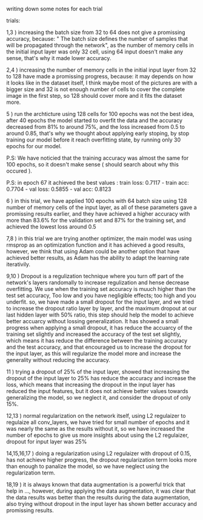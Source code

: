 writing down some notes for each trial

trials: 

1,3 ) increasing the batch size from 32 to 64 does not give a promissing accuracy, because:
 " The batch size defines the number of samples that will be propagated through the network", as the number of memory cells in the initial input layer was only 32 cell, using 64 input doesn't make any sense, that's why it made lower accuracy.

 2,4 ) increasing the number of memory cells in the initial input layer from 32 to 128 have made a promissing progress, because:
it may depends on how it looks like in the dataset itself, I think maybe most of the pictures are with a bigger size and 32 is not enough number of cells to cover the complete image in the first step, so 128 should cover more and it fits the dataset more.

5 ) run the archticture using 128 cells for 100 epochs was not the best idea, after 40 epochs the model started to overfit the data and the accuracy decreased from 81% to around 75%, and the loss increased from 0.5 to around 0.85, that's why we thought about applying early stoping, by stop training our model before it reach overfitting state, by running only 30 epochs for our model.

P.S: We have noticied that the training accuracy was almost the same for 100 epochs, so it doesn't make sense ( should search about why this occured ).

P.S: in epoch 67 it achieved the best values : train loss: 0.7117 - train acc: 0.7704 - val loss: 0.5855 - val acc: 0.8123

6 ) in this trial, we have applied 100 epochs with 64 batch size using 128 number of memory cells of the input layer, as all of these parameters gave a promissing results earlier, and they have achieved a higher accuracy with more than 83.6% for the validation set and 87% for the training set, and achieved the lowest loss around 0.5

7,8 ) in this trial we are trying another optimizer,  the main model was using rmsprop as an optimization function and it has achieved a good results, however, we think that using Adam could be another option that have achieved better results, as Adam has the ability to adapt the learning rate iterativily.

9,10 ) Dropout is a regulization technique where you turn off part of the network's layers randomally to increase regulization and hense decrease overfitting. We use when the training set accuracy is muuch higher than the test set accuracy, Too low and you have negligible effects; too high and you underfit.
so, we have made a small dropout for the input layer, and we tried to increase the dropout ratio layer by layer, and the maximum dropout at our last hidden layer with 50% ratio, this step should help the model to achieve better accuarcy without lossing generalization.
It has showed a small progress when applying a small dropout, it has reduce the accuarcy of the training set slightly and increased the accuracy of the test set slightly, which means it has reduce the difference between the training accuracy and the test accuracy, and that encouraged us to increase the dropout for the input layer, as this will regularize the model more and increase the generality without reducing the accuracy.

11 ) trying a dropout of 25% of the input layer, showed that increasing the dropout of the input layer to 25% has reduce the accuracy and increase the loss, which means that increasing the dropout in the input layer has reduced the input features, but it does not achieve better values towards generalizing the model, so we neglect it, and consider the dropout of only 15%.

12,13 ) normal regularization on the network itself, using L2 regulaizer to regulaize all conv_layers, we have tried for small number of epochs and it was nearly the same as the results without it, so we have increased the number of epochs to give us more insights about using the L2 regulaizer, dropout for input layer was 25%

14,15,16,17 ) doing a regularization using L2 regulaizer with dropout of 0.15, has not achieve higher progress, the dropout regularization term looks more than enough to panalize the model, so we have neglect using the regularization term.

18,19 ) it is always known that data augmentation is a powerful trick that help in ..., however, during applying the data augmentation, it was clear that the data results was better than the results during the data augmentation, also trying without dropout in the input layer has shown better accuracy and promissing results.